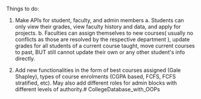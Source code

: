 Things to do:

1. Make APIs for student, faculty, and admin members
    a. Students can only view their grades, view faculty history and data, and apply for projects.
    b. Faculties can assign themselves to new courses( usually no conflicts as those are resolved by the respective department ), update grades for all students of a current course taught, move current courses to past, BUT still cannot update their own or any other student's info directly.

2. Add new functionalities in the form of best courses assigned (Gale Shapley), types of course enrolments (CGPA based, FCFS, FCFS stratified, etc). May also add different roles for admin blocks with different levels of authority.# CollegeDatabase_with_OOPs
